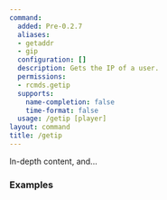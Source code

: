 ```yaml
---
command:
  added: Pre-0.2.7
  aliases:
  - getaddr
  - gip
  configuration: []
  description: Gets the IP of a user.
  permissions:
  - rcmds.getip
  supports:
    name-completion: false
    time-format: false
  usage: /getip [player]
layout: command
title: /getip
---
```


In-depth content, and...

### Examples

